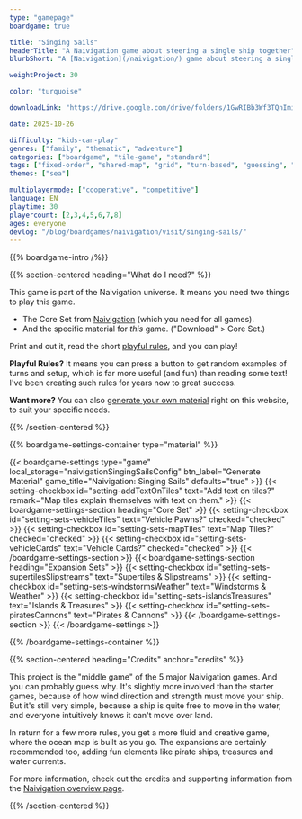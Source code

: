 ```yaml
---
type: "gamepage"
boardgame: true

title: "Singing Sails"
headerTitle: "A Naivigation game about steering a single ship together"
blurbShort: "A [Naivigation](/naivigation/) game about steering a single ship together, battling sea currents and dangerous islands."

weightProject: 30

color: "turquoise"

downloadLink: "https://drive.google.com/drive/folders/1GwRIBb3Wf3TQnImiKwxCPcrnd1HOQ6KL"

date: 2025-10-26

difficulty: "kids-can-play"
genres: ["family", "thematic", "adventure"]
categories: ["boardgame", "tile-game", "standard"]
tags: ["fixed-order", "shared-map", "grid", "turn-based", "guessing", "bias", "variable-setup", "orientation", "set-collection", "high-score"]
themes: ["sea"]

multiplayermode: ["cooperative", "competitive"]
language: EN
playtime: 30
playercount: [2,3,4,5,6,7,8]
ages: everyone
devlog: "/blog/boardgames/naivigation/visit/singing-sails/"
---
```


{{% boardgame-intro /%}}

{{% section-centered heading="What do I need?" %}}

This game is part of the Naivigation universe. It means you need two things to play this game.

* The Core Set from [Naivigation](/naivigation/) (which you need for all games).
* And the specific material for _this_ game. ("Download" > Core Set.)

Print and cut it, read the short [playful rules](rules), and you can play!

**Playful Rules?** It means you can press a button to get random examples of turns and setup, which is far more useful (and fun) than reading some text! I've been creating such rules for years now to great success.

**Want more?** You can also [generate your own material](#material) right on this website, to suit your specific needs.

{{% /section-centered %}}

{{% boardgame-settings-container type="material" %}}

{{< boardgame-settings type="game" local_storage="naivigationSingingSailsConfig" btn_label="Generate Material" game_title="Naivigation: Singing Sails" defaults="true" >}}
  {{< setting-checkbox id="setting-addTextOnTiles" text="Add text on tiles?" remark="Map tiles explain themselves with text on them." >}}
  {{< boardgame-settings-section heading="Core Set" >}}
    {{< setting-checkbox id="setting-sets-vehicleTiles" text="Vehicle Pawns?" checked="checked" >}}
    {{< setting-checkbox id="setting-sets-mapTiles" text="Map Tiles?" checked="checked" >}}
    {{< setting-checkbox id="setting-sets-vehicleCards" text="Vehicle Cards?" checked="checked" >}}
  {{< /boardgame-settings-section >}}
  {{< boardgame-settings-section heading="Expansion Sets" >}}
    {{< setting-checkbox id="setting-sets-supertilesSlipstreams" text="Supertiles & Slipstreams" >}}
    {{< setting-checkbox id="setting-sets-windstormsWeather" text="Windstorms & Weather" >}}
    {{< setting-checkbox id="setting-sets-islandsTreasures" text="Islands & Treasures" >}}
    {{< setting-checkbox id="setting-sets-piratesCannons" text="Pirates & Cannons" >}}
  {{< /boardgame-settings-section >}}
{{< /boardgame-settings >}}

{{% /boardgame-settings-container %}}

{{% section-centered heading="Credits" anchor="credits" %}}

This project is the "middle game" of the 5 major Naivigation games. And you can probably guess why. It's slightly more involved than the starter games, because of how wind direction and strength must move your ship. But it's still very simple, because a ship is quite free to move in the water, and everyone intuitively knows it can't move over land.

In return for a few more rules, you get a more fluid and creative game, where the ocean map is built as you go. The expansions are certainly recommended too, adding fun elements like pirate ships, treasures and water currents.

For more information, check out the credits and supporting information from the [Naivigation overview page](/naivigation/).

{{% /section-centered %}}